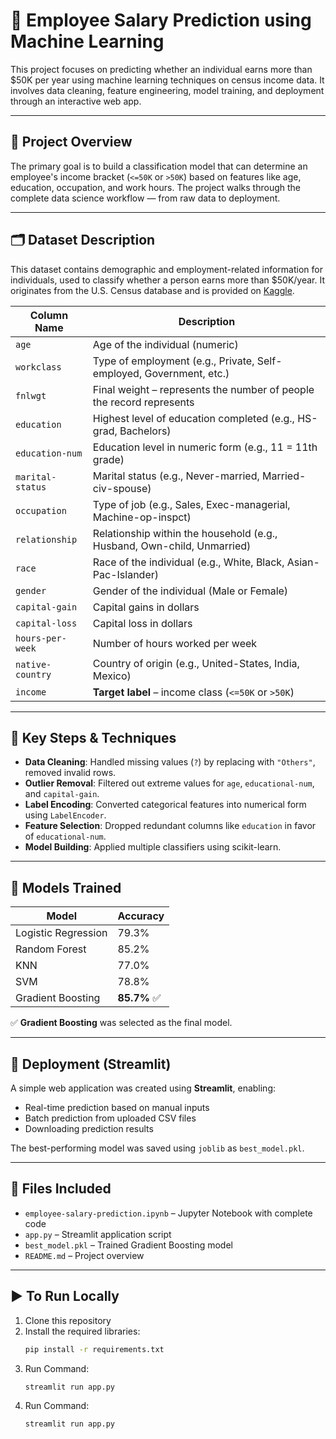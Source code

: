 # 🧠 Employee Salary Prediction using Machine Learning

This project focuses on predicting whether an individual earns more than $50K per year using machine learning techniques on census income data. It involves data cleaning, feature engineering, model training, and deployment through an interactive web app.

---

## 📌 Project Overview

The primary goal is to build a classification model that can determine an employee's income bracket (`<=50K` or `>50K`) based on features like age, education, occupation, and work hours. The project walks through the complete data science workflow — from raw data to deployment.

---

## 🗂️ Dataset Description

This dataset contains demographic and employment-related information for individuals, used to classify whether a person earns more than $50K/year. It originates from the U.S. Census database and is provided on [Kaggle](https://www.kaggle.com/datasets/uciml/adult-census-income).

| **Column Name**     | **Description**                                                                 |
|---------------------|----------------------------------------------------------------------------------|
| `age`               | Age of the individual (numeric)                                                 |
| `workclass`         | Type of employment (e.g., Private, Self-employed, Government, etc.)             |
| `fnlwgt`            | Final weight – represents the number of people the record represents            |
| `education`         | Highest level of education completed (e.g., HS-grad, Bachelors)                 |
| `education-num`     | Education level in numeric form (e.g., 11 = 11th grade)                          |
| `marital-status`    | Marital status (e.g., Never-married, Married-civ-spouse)                        |
| `occupation`        | Type of job (e.g., Sales, Exec-managerial, Machine-op-inspct)                   |
| `relationship`      | Relationship within the household (e.g., Husband, Own-child, Unmarried)         |
| `race`              | Race of the individual (e.g., White, Black, Asian-Pac-Islander)                 |
| `gender`            | Gender of the individual (Male or Female)                                       |
| `capital-gain`      | Capital gains in dollars                                                        |
| `capital-loss`      | Capital loss in dollars                                                         |
| `hours-per-week`    | Number of hours worked per week                                                 |
| `native-country`    | Country of origin (e.g., United-States, India, Mexico)                          |
| `income`            | **Target label** – income class (`<=50K` or `>50K`)                             |

---

## 🔧 Key Steps & Techniques

- **Data Cleaning**: Handled missing values (`?`) by replacing with `"Others"`, removed invalid rows.
- **Outlier Removal**: Filtered out extreme values for `age`, `educational-num`, and `capital-gain`.
- **Label Encoding**: Converted categorical features into numerical form using `LabelEncoder`.
- **Feature Selection**: Dropped redundant columns like `education` in favor of `educational-num`.
- **Model Building**: Applied multiple classifiers using scikit-learn.

---

## 🤖 Models Trained

| Model                | Accuracy |
|---------------------|----------|
| Logistic Regression | 79.3%    |
| Random Forest       | 85.2%    |
| KNN                 | 77.0%    |
| SVM                 | 78.8%    |
| Gradient Boosting   | **85.7%** ✅ |

✅ **Gradient Boosting** was selected as the final model.

---

## 🚀 Deployment (Streamlit)

A simple web application was created using **Streamlit**, enabling:
- Real-time prediction based on manual inputs
- Batch prediction from uploaded CSV files
- Downloading prediction results

The best-performing model was saved using `joblib` as `best_model.pkl`.

---

## 📂 Files Included

- `employee-salary-prediction.ipynb` – Jupyter Notebook with complete code
- `app.py` – Streamlit application script
- `best_model.pkl` – Trained Gradient Boosting model
- `README.md` – Project overview

---

## ▶️ To Run Locally

1. Clone this repository  
2. Install the required libraries:
   ```bash
   pip install -r requirements.txt
3. Run Command:
   ```bash
   streamlit run app.py
2. Run Command:
   ```bash
   streamlit run app.py
